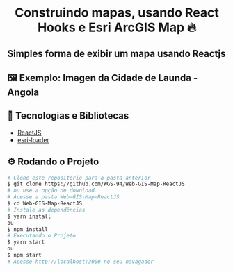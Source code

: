 <!-- Logotipo 
<div align="center">
  <img src="./Assets/ignite.png">
</div>-->

<!-- Title -->
<h1 align="center"> Construindo mapas, usando React Hooks e Esri ArcGIS Map 🔥 </h1>

<!-- Subtitle -->
<h2> Simples forma de exibir um mapa usando Reactjs </h2>

<!-- Badges 
<p align="center">
  <a href="https://rocketseat.com.br">
    <img alt="Made by Rocketseat" src="https://img.shields.io/badge/made%20by-Rocketseat-%2306b656?style=flat-square">
  </a>
  <img alt="GitHub language count" src="https://img.shields.io/github/languages/count/brunoemferreira/rocketseat-ignite-dt-money?color=%2304D361?style=flat-square">
  <img alt="Repository size" src="https://img.shields.io/github/repo-size/brunoemferreira/rocketseat-ignite-dt-money?style=flat-square">
  <img alt="GitHub last commit" src="https://img.shields.io/github/last-commit/brunoemferreira/rocketseat-ignite-dt-money?style=flat-square">
</p>-->

<!-- Sobre o Projeto
## 🚀 Sobre o Desafio
Nesse desafio, você vai desenvolver uma aplicação de controle de tarefas no estilo to-do list, que contém as seguintes funcionalidades:

- Adicionar uma nova tarefa
- Marcar e desmarcar uma tarefa como concluída
- Remover uma tarefa da listagem
- Mostrar o progresso de conclusão das tarefas
 -->

<!--https://www.figma.com/file/8n9339j7p3LTzWyZdVM9C3/ToDo-List-(Copy)?node-id=43%3A88 

## 🔖 Layout

Você pode visualizar o layout do projeto através [desse link](https://www.figma.com/file/0n0zDN7zbzhRbaEO74Xesx/ToDo-List/duplicate). Lembrando que você  precisa ter uma conta no [Figma](http://figma.com/) para acessá-lo.-->

## 🖼️ Exemplo: Imagen da Cidade de Launda - Angola

<!--
<div align="center">
  <img src="https://user-images.githubusercontent.com/87288949/172730389-8014e84e-6f3f-48a8-8529-a55b4b2b49b6.PNG">
</div>
 -->

## 🧰 Tecnologias e Bibliotecas

* [ReactJS](https://pt-br.reactjs.org/tutorial/tutorial.html)
  <!--* [Vite](https://www.npmjs.com/package/styled-components) - Biblioteca CSS in JS
  * [phosphoricons](https://phosphoricons.com/) - Biblioteca for Icons in JS -->
* [esri-loader](https://www.typescriptlang.org/)

<!--### Tools para criar API Fake
 * [MirageJS]()-->

## ⚙️ Rodando o Projeto
```bash
# Clone este repositório para a pasta anterior
$ git clone https://github.com/WGS-94/Web-GIS-Map-ReactJS
# ou use a opção de download.
# Acesse a pasta Web-GIS-Map-ReactJS
$ cd Web-GIS-Map-ReactJS
# Instale as dependências
$ yarn install
ou
$ npm install
# Executando o Projeto
$ yarn start 
ou
$ npm start
# Acesse http://localhost:3000 no seu navagador
```
